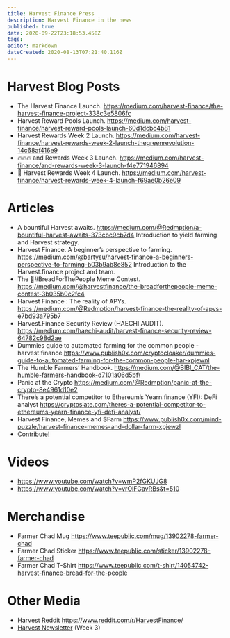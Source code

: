 ```yaml
---
title: Harvest Finance Press
description: Harvest Finance in the news
published: true
date: 2020-09-22T23:18:53.458Z
tags: 
editor: markdown
dateCreated: 2020-08-13T07:21:40.116Z
---
```


# Harvest Blog Posts
- The Harvest Finance Launch. https://medium.com/harvest-finance/the-harvest-finance-project-338c3e5806fc
- Harvest Reward Pools Launch. https://medium.com/harvest-finance/harvest-reward-pools-launch-60d1dcbc4b81
- Harvest Rewards Week 2 Launch. https://medium.com/harvest-finance/harvest-rewards-week-2-launch-thegreenrevolution-14c68af416e9
- 🔥🔥🔥 and Rewards Week 3 Launch. https://medium.com/harvest-finance/and-rewards-week-3-launch-f4e771946894
- 🚜 Harvest Rewards Week 4 Launch. https://medium.com/harvest-finance/harvest-rewards-week-4-launch-f69ae0b26e09

# Articles
- A bountiful Harvest awaits. https://medium.com/@Redmption/a-bountiful-harvest-awaits-373cbc9cb7d4
	Introduction to yield farming and Harvest strategy.
- Harvest Finance. A beginner’s perspective to farming. https://medium.com/@bartysu/harvest-finance-a-beginners-perspective-to-farming-b03b9ab8e852
	Introduction to the Harvest.finance project and team.
- The 🥖#BreadForThePeople Meme Contest. https://medium.com/@harvestfinance/the-breadforthepeople-meme-contest-3b035b0c2fc4
- Harvest Finance : The reality of APYs. https://medium.com/@Redmption/harvest-finance-the-reality-of-apys-e7bd93a795b7
- Harvest.Finance Security Review (HAECHI AUDIT). https://medium.com/haechi-audit/harvest-finance-security-review-64782c98d2ae
- Dummies guide to automated farming for the common people - harvest.finance https://www.publish0x.com/cryptocloaker/dummies-guide-to-automated-farming-for-the-common-people-har-xpjewnl
- The Humble Farmers’ Handbook. https://medium.com/@BIBI_CAT/the-humble-farmers-handbook-d7101a06d5bf\
- Panic at the Crypto https://medium.com/@Redmption/panic-at-the-crypto-8e4961d10e2
- There’s a potential competitor to Ethereum’s Yearn.finance (YFI): DeFi analyst https://cryptoslate.com/theres-a-potential-competitor-to-ethereums-yearn-finance-yfi-defi-analyst/
- Harvest Finance, Memes and $Farm https://www.publish0x.com/mind-puzzle/harvest-finance-memes-and-dollar-farm-xpjewzl
- [Contribute!](/contribute)

# Videos
- https://www.youtube.com/watch?v=wmP2fGKUJG8
- https://www.youtube.com/watch?v=vrOlFGavRBs&t=510

# Merchandise
- Farmer Chad Mug https://www.teepublic.com/mug/13902278-farmer-chad
- Farmer Chad Sticker https://www.teepublic.com/sticker/13902278-farmer-chad
- Farmer Chad T-Shirt https://www.teepublic.com/t-shirt/14054742-harvest-finance-bread-for-the-people

# Other Media
- Harvest Reddit https://www.reddit.com/r/HarvestFinance/
- [Harvest Newsletter](/harvest_newsletter_.pdf) (Week 3)